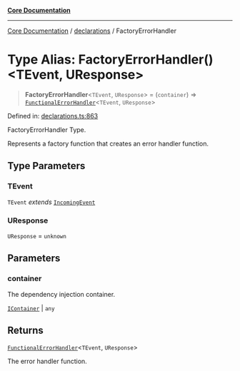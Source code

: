[**Core Documentation**](../../README.md)

***

[Core Documentation](../../README.md) / [declarations](../README.md) / FactoryErrorHandler

# Type Alias: FactoryErrorHandler()\<TEvent, UResponse\>

> **FactoryErrorHandler**\<`TEvent`, `UResponse`\> = (`container`) => [`FunctionalErrorHandler`](FunctionalErrorHandler.md)\<`TEvent`, `UResponse`\>

Defined in: [declarations.ts:863](https://github.com/stonemjs/core/blob/b1f29857c7f1e529739f22d486494bed3b22d2c6/src/declarations.ts#L863)

FactoryErrorHandler Type.

Represents a factory function that creates an error handler function.

## Type Parameters

### TEvent

`TEvent` *extends* [`IncomingEvent`](../../events/IncomingEvent/classes/IncomingEvent.md)

### UResponse

`UResponse` = `unknown`

## Parameters

### container

The dependency injection container.

[`IContainer`](IContainer.md) | `any`

## Returns

[`FunctionalErrorHandler`](FunctionalErrorHandler.md)\<`TEvent`, `UResponse`\>

The error handler function.
